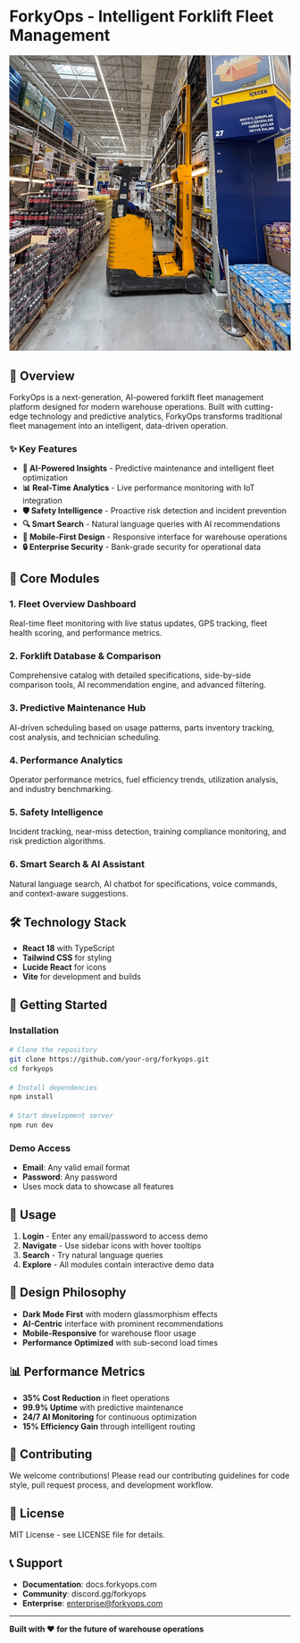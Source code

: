 # ForkyOps - Intelligent Forklift Fleet Management

![ForkyOps Dashboard](public/Image.jpeg)

## 🌟 Overview

ForkyOps is a next-generation, AI-powered forklift fleet management platform designed for modern warehouse operations. Built with cutting-edge technology and predictive analytics, ForkyOps transforms traditional fleet management into an intelligent, data-driven operation.

### ✨ Key Features

- **🤖 AI-Powered Insights** - Predictive maintenance and intelligent fleet optimization
- **📊 Real-Time Analytics** - Live performance monitoring with IoT integration  
- **🛡️ Safety Intelligence** - Proactive risk detection and incident prevention
- **🔍 Smart Search** - Natural language queries with AI recommendations
- **📱 Mobile-First Design** - Responsive interface for warehouse operations
- **🔒 Enterprise Security** - Bank-grade security for operational data

## 🎯 Core Modules

### 1. Fleet Overview Dashboard
Real-time fleet monitoring with live status updates, GPS tracking, fleet health scoring, and performance metrics.

### 2. Forklift Database & Comparison
Comprehensive catalog with detailed specifications, side-by-side comparison tools, AI recommendation engine, and advanced filtering.

### 3. Predictive Maintenance Hub
AI-driven scheduling based on usage patterns, parts inventory tracking, cost analysis, and technician scheduling.

### 4. Performance Analytics
Operator performance metrics, fuel efficiency trends, utilization analysis, and industry benchmarking.

### 5. Safety Intelligence
Incident tracking, near-miss detection, training compliance monitoring, and risk prediction algorithms.

### 6. Smart Search & AI Assistant
Natural language search, AI chatbot for specifications, voice commands, and context-aware suggestions.

## 🛠️ Technology Stack

- **React 18** with TypeScript
- **Tailwind CSS** for styling
- **Lucide React** for icons
- **Vite** for development and builds

## 🚀 Getting Started

### Installation

```bash
# Clone the repository
git clone https://github.com/your-org/forkyops.git
cd forkyops

# Install dependencies
npm install

# Start development server
npm run dev
```

### Demo Access
- **Email**: Any valid email format
- **Password**: Any password
- Uses mock data to showcase all features

## 📱 Usage

1. **Login** - Enter any email/password to access demo
2. **Navigate** - Use sidebar icons with hover tooltips
3. **Search** - Try natural language queries
4. **Explore** - All modules contain interactive demo data

## 🎨 Design Philosophy

- **Dark Mode First** with modern glassmorphism effects
- **AI-Centric** interface with prominent recommendations
- **Mobile-Responsive** for warehouse floor usage
- **Performance Optimized** with sub-second load times

## 📊 Performance Metrics

- **35% Cost Reduction** in fleet operations
- **99.9% Uptime** with predictive maintenance
- **24/7 AI Monitoring** for continuous optimization
- **15% Efficiency Gain** through intelligent routing

## 🤝 Contributing

We welcome contributions! Please read our contributing guidelines for code style, pull request process, and development workflow.

## 📄 License

MIT License - see LICENSE file for details.

## 📞 Support

- **Documentation**: docs.forkyops.com
- **Community**: discord.gg/forkyops
- **Enterprise**: enterprise@forkyops.com

---

**Built with ❤️ for the future of warehouse operations**